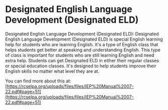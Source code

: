 # Designated English Language Development (Designated ELD)
Designated English Language Development (Designated ELD): Designated English Language Development (Designated ELD) is special English learning help for students who are learning English. It's a type of English class that helps students get better at speaking and understanding English. This type of class is important for students who are still learning English and need extra help. Students can get Designated ELD in either their regular classes or special education classes. It's designed to help students improve their English skills no matter what level they are at.

You can find more about this at: [https://rcselpa.org/uploads/files/files/IEP%20Manual%2007-22.pdf#page=51](https://rcselpa.org/uploads/files/files/IEP%20Manual%2007-22.pdf#page=51)

